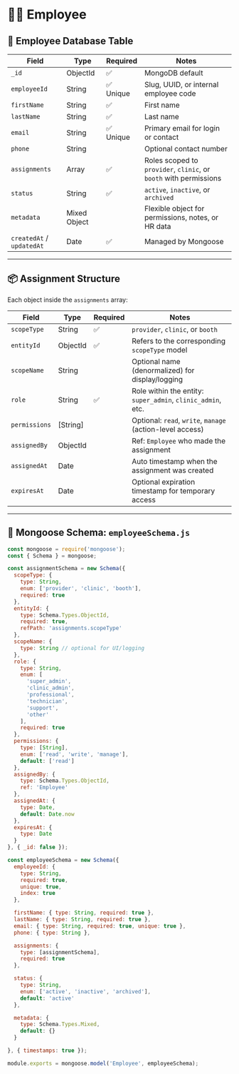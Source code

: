 # 👨‍⚕️ Employee

## 🧬 Employee Database Table

| Field                     | Type         | Required | Notes                                                             |
| ------------------------- | ------------ | -------- | ----------------------------------------------------------------- |
| `_id`                     | ObjectId     | ✅        | MongoDB default                                                   |
| `employeeId`              | String       | ✅ Unique | Slug, UUID, or internal employee code                             |
| `firstName`               | String       | ✅        | First name                                                        |
| `lastName`                | String       | ✅        | Last name                                                         |
| `email`                   | String       | ✅ Unique | Primary email for login or contact                                |
| `phone`                   | String       |          | Optional contact number                                           |
| `assignments`             | Array        | ✅        | Roles scoped to `provider`, `clinic`, or `booth` with permissions |
| `status`                  | String       | ✅        | `active`, `inactive`, or `archived`                               |
| `metadata`                | Mixed Object |          | Flexible object for permissions, notes, or HR data                |
| `createdAt` / `updatedAt` | Date         | ✅        | Managed by Mongoose                                               |

---

## 📦 Assignment Structure

Each object inside the `assignments` array:

| Field         | Type      | Required | Notes                                                       |
| ------------- | --------- | -------- | ----------------------------------------------------------- |
| `scopeType`   | String    | ✅        | `provider`, `clinic`, or `booth`                            |
| `entityId`    | ObjectId  | ✅        | Refers to the corresponding `scopeType` model               |
| `scopeName`   | String    |          | Optional name (denormalized) for display/logging            |
| `role`        | String    | ✅        | Role within the entity: `super_admin`, `clinic_admin`, etc. |
| `permissions` | \[String] |          | Optional: `read`, `write`, `manage` (action-level access)   |
| `assignedBy`  | ObjectId  |          | Ref: `Employee` who made the assignment                     |
| `assignedAt`  | Date      |          | Auto timestamp when the assignment was created              |
| `expiresAt`   | Date      |          | Optional expiration timestamp for temporary access          |

---

## 🧾 Mongoose Schema: `employeeSchema.js`

```js
const mongoose = require('mongoose');
const { Schema } = mongoose;

const assignmentSchema = new Schema({
  scopeType: {
    type: String,
    enum: ['provider', 'clinic', 'booth'],
    required: true
  },
  entityId: {
    type: Schema.Types.ObjectId,
    required: true,
    refPath: 'assignments.scopeType'
  },
  scopeName: {
    type: String // optional for UI/logging
  },
  role: {
    type: String,
    enum: [
      'super_admin',
      'clinic_admin',
      'professional',
      'technician',
      'support',
      'other'
    ],
    required: true
  },
  permissions: {
    type: [String],
    enum: ['read', 'write', 'manage'],
    default: ['read']
  },
  assignedBy: {
    type: Schema.Types.ObjectId,
    ref: 'Employee'
  },
  assignedAt: {
    type: Date,
    default: Date.now
  },
  expiresAt: {
    type: Date
  }
}, { _id: false });

const employeeSchema = new Schema({
  employeeId: {
    type: String,
    required: true,
    unique: true,
    index: true
  },

  firstName: { type: String, required: true },
  lastName: { type: String, required: true },
  email: { type: String, required: true, unique: true },
  phone: { type: String },

  assignments: {
    type: [assignmentSchema],
    required: true
  },

  status: {
    type: String,
    enum: ['active', 'inactive', 'archived'],
    default: 'active'
  },

  metadata: {
    type: Schema.Types.Mixed,
    default: {}
  }

}, { timestamps: true });

module.exports = mongoose.model('Employee', employeeSchema);
```
